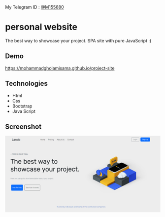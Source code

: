 My Telegram ID : [@M155680](https://t.me/m155680)

# personal website

The best way to showcase your project.
SPA site with pure JavaScript :)

## Demo

https://mohammadgholamisama.github.io/project-site

## Technologies

- Html
- Css
- Bootstrap
- Java Script


## Screenshot

![app_screenshot](/screenshot.png)
